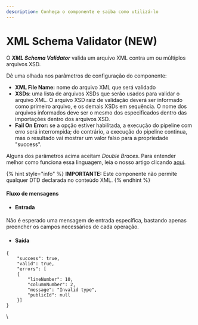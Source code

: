 ```yaml
---
description: Conheça o componente e saiba como utilizá-lo
---
```


# XML Schema Validator (NEW)

O _**XML Schema Validator**_ valida um arquivo XML contra um ou múltiplos arquivos XSD.

Dê uma olhada nos parâmetros de configuração do componente:

* **XML File Name:** nome do arquivo XML que será validado
* **XSDs**: uma lista de arquivos XSDs que serão usados para validar o arquivo XML. O arquivo XSD raiz de validação deverá ser informado como primeiro arquivo, e os demais XSDs em sequência. O nome dos arquivos informados deve ser o mesmo dos especificados dentro das importações dentro dos arquivos XSD.
* **Fail On Error:** se a opção estiver habilitada, a execução do pipeline com erro será interrompida; do contrário, a execução do pipeline continua, mas o resultado vai mostrar um valor falso para a propriedade "success".

Alguns dos parâmetros acima aceitam _Double Braces_. Para entender melhor como funciona essa linguagem, leia o nosso artigo clicando [aqui](../../build/funcoes-double-braces/double-braces-e-entrada-de-dados.md).

{% hint style="info" %}
**IMPORTANTE:** Este componente não permite qualquer DTD declarada no conteúdo XML.
{% endhint %}

#### **Fluxo de mensagens** <a href="#h_6393de0970" id="h_6393de0970"></a>

* #### **Entrada** <a href="#h_a16192b0f3" id="h_a16192b0f3"></a>

Não é esperado uma mensagem de entrada específica, bastando apenas preencher os campos necessários de cada operação.

* #### **Saída** <a href="#h_843055361c" id="h_843055361c"></a>

```
{
    "success": true,
    "valid": true,
    "errors": [
    {
        "lineNumber": 10,
        "columnNumber": 2,
        "message": "Invalid type",
        "publicId": null
    }]
}
```

\
